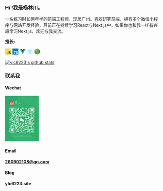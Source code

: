 ### Hi !我是杨林川。
一名练习时长两年半的前端工程师，现居广州。喜欢研究前端，拥有多个微信小程序与网站开发经验，目前正在持续学习React与Next.js中，如果你也和我一样有兴趣学习Next.js，欢迎与我交流。



**擅长:**

<code><img height="20" src="https://raw.githubusercontent.com/github/explore/80688e429a7d4ef2fca1e82350fe8e3517d3494d/topics/javascript/javascript.png"></code>
<code><img height="20" src="https://raw.githubusercontent.com/github/explore/80688e429a7d4ef2fca1e82350fe8e3517d3494d/topics/typescript/typescript.png"></code>
<code><img height="20" src="https://raw.githubusercontent.com/github/explore/80688e429a7d4ef2fca1e82350fe8e3517d3494d/topics/vue/vue.png"></code>
<code><img height="20" src="https://raw.githubusercontent.com/github/explore/80688e429a7d4ef2fca1e82350fe8e3517d3494d/topics/react/react.png"></code>
<code><img height="20" src="https://raw.githubusercontent.com/github/explore/80688e429a7d4ef2fca1e82350fe8e3517d3494d/topics/nodejs/nodejs.png"></code>



[![ylc6223's github stats](https://github-readme-stats.vercel.app/api?username=ylc6223)](https://github.com/anuraghazra/github-readme-stats)

### 联系我

#### Wechat

<img height="150" src="./WechatIMG11.jpg" />

#### Email
**260902108@qq.com**
#### Blog
**ylc6223.site**

